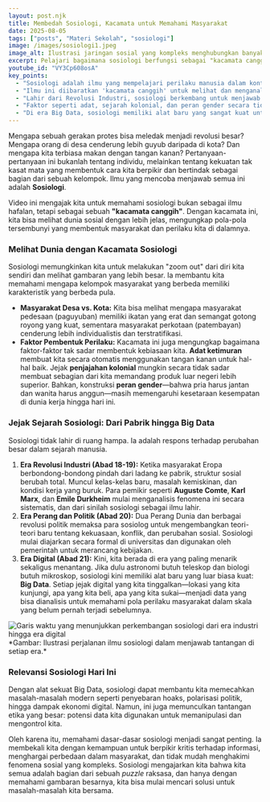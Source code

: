 ```yaml
---
layout: post.njk
title: Membedah Sosiologi, Kacamata untuk Memahami Masyarakat
date: 2025-08-05
tags: ["posts", "Materi Sekolah", "sosiologi"]
image: /images/sosiologi1.jpeg
image_alt: Ilustrasi jaringan sosial yang kompleks menghubungkan banyak orang
excerpt: Pelajari bagaimana sosiologi berfungsi sebagai "kacamata canggih" untuk melihat pola tersembunyi dalam masyarakat, dari perilaku sehari-hari hingga revolusi besar, serta perannya yang krusial di era digital.
youtube_id: "VY3Cp608osA"
key_points:
  - "Sosiologi adalah ilmu yang mempelajari perilaku manusia dalam konteks masyarakat yang lebih luas."
  - "Ilmu ini diibaratkan 'kacamata canggih' untuk melihat dan menganalisis pola-pola sosial yang tidak terlihat."
  - "Lahir dari Revolusi Industri, sosiologi berkembang untuk menjawab tantangan zaman, dari perang dunia hingga era digital."
  - "Faktor seperti adat, sejarah kolonial, dan peran gender secara tidak sadar membentuk perilaku kita sehari-hari."
  - "Di era Big Data, sosiologi memiliki alat baru yang sangat kuat untuk mengamati masyarakat, namun juga memunculkan tantangan etika baru."
---
```


Mengapa sebuah gerakan protes bisa meledak menjadi revolusi besar? Mengapa orang di desa cenderung lebih guyub daripada di kota? Dan mengapa kita terbiasa makan dengan tangan kanan? Pertanyaan-pertanyaan ini bukanlah tentang individu, melainkan tentang kekuatan tak kasat mata yang membentuk cara kita berpikir dan bertindak sebagai bagian dari sebuah kelompok. Ilmu yang mencoba menjawab semua ini adalah **Sosiologi**.

Video ini mengajak kita untuk memahami sosiologi bukan sebagai ilmu hafalan, tetapi sebagai sebuah **"kacamata canggih"**. Dengan kacamata ini, kita bisa melihat dunia sosial dengan lebih jelas, mengungkap pola-pola tersembunyi yang membentuk masyarakat dan perilaku kita di dalamnya.

### Melihat Dunia dengan Kacamata Sosiologi

Sosiologi memungkinkan kita untuk melakukan "zoom out" dari diri kita sendiri dan melihat gambaran yang lebih besar. Ia membantu kita memahami mengapa kelompok masyarakat yang berbeda memiliki karakteristik yang berbeda pula.
* **Masyarakat Desa vs. Kota:** Kita bisa melihat mengapa masyarakat pedesaan (paguyuban) memiliki ikatan yang erat dan semangat gotong royong yang kuat, sementara masyarakat perkotaan (patembayan) cenderung lebih individualistis dan terstratifikasi.
* **Faktor Pembentuk Perilaku:** Kacamata ini juga mengungkap bagaimana faktor-faktor tak sadar membentuk kebiasaan kita. **Adat ketimuran** membuat kita secara otomatis menggunakan tangan kanan untuk hal-hal baik. Jejak **penjajahan kolonial** mungkin secara tidak sadar membuat sebagian dari kita memandang produk luar negeri lebih superior. Bahkan, konstruksi **peran gender**—bahwa pria harus jantan dan wanita harus anggun—masih memengaruhi kesetaraan kesempatan di dunia kerja hingga hari ini.

### Jejak Sejarah Sosiologi: Dari Pabrik hingga Big Data

Sosiologi tidak lahir di ruang hampa. Ia adalah respons terhadap perubahan besar dalam sejarah manusia.
1.  **Era Revolusi Industri (Abad 18-19):** Ketika masyarakat Eropa berbondong-bondong pindah dari ladang ke pabrik, struktur sosial berubah total. Muncul kelas-kelas baru, masalah kemiskinan, dan kondisi kerja yang buruk. Para pemikir seperti **Auguste Comte**, **Karl Marx**, dan **Emile Durkheim** mulai menganalisis fenomena ini secara sistematis, dan dari sinilah sosiologi sebagai ilmu lahir.
2.  **Era Perang dan Politik (Abad 20):** Dua Perang Dunia dan berbagai revolusi politik memaksa para sosiolog untuk mengembangkan teori-teori baru tentang kekuasaan, konflik, dan perubahan sosial. Sosiologi mulai diajarkan secara formal di universitas dan digunakan oleh pemerintah untuk merancang kebijakan.
3.  **Era Digital (Abad 21):** Kini, kita berada di era yang paling menarik sekaligus menantang. Jika dulu astronomi butuh teleskop dan biologi butuh mikroskop, sosiologi kini memiliki alat baru yang luar biasa kuat: **Big Data**. Setiap jejak digital yang kita tinggalkan—lokasi yang kita kunjungi, apa yang kita beli, apa yang kita sukai—menjadi data yang bisa dianalisis untuk memahami pola perilaku masyarakat dalam skala yang belum pernah terjadi sebelumnya.

<img title="Evolusi Ilmu Sosiologi" alt="Garis waktu yang menunjukkan perkembangan sosiologi dari era industri hingga era digital" src="/images/sosiologi2.jpeg">
*Gambar: Ilustrasi perjalanan ilmu sosiologi dalam menjawab tantangan di setiap era.*

### Relevansi Sosiologi Hari Ini

Dengan alat sekuat Big Data, sosiologi dapat membantu kita memecahkan masalah-masalah modern seperti penyebaran hoaks, polarisasi politik, hingga dampak ekonomi digital. Namun, ini juga memunculkan tantangan etika yang besar: potensi data kita digunakan untuk memanipulasi dan mengontrol kita.

Oleh karena itu, memahami dasar-dasar sosiologi menjadi sangat penting. Ia membekali kita dengan kemampuan untuk berpikir kritis terhadap informasi, menghargai perbedaan dalam masyarakat, dan tidak mudah menghakimi fenomena sosial yang kompleks. Sosiologi mengajarkan kita bahwa kita semua adalah bagian dari sebuah *puzzle* raksasa, dan hanya dengan memahami gambaran besarnya, kita bisa mulai mencari solusi untuk masalah-masalah kita bersama.